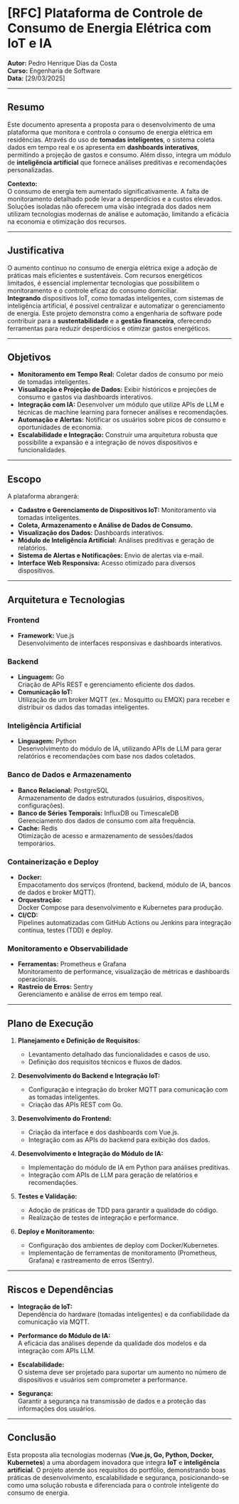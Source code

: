 # [RFC] Plataforma de Controle de Consumo de Energia Elétrica com IoT e IA

**Autor:** Pedro Henrique Dias da Costa  
**Curso:** Engenharia de Software  
**Data:** [29/03/2025]

---

## Resumo

Este documento apresenta a proposta para o desenvolvimento de uma plataforma que monitora e controla o consumo de energia elétrica em residências. Através do uso de **tomadas inteligentes**, o sistema coleta dados em tempo real e os apresenta em **dashboards interativos**, permitindo a projeção de gastos e consumo. Além disso, integra um módulo de **inteligência artificial** que fornece análises preditivas e recomendações personalizadas.

**Contexto:**  
O consumo de energia tem aumentado significativamente. A falta de monitoramento detalhado pode levar a desperdícios e a custos elevados. Soluções isoladas não oferecem uma visão integrada dos dados nem utilizam tecnologias modernas de análise e automação, limitando a eficácia na economia e otimização dos recursos.

---

## Justificativa

O aumento contínuo no consumo de energia elétrica exige a adoção de práticas mais eficientes e sustentáveis. Com recursos energéticos limitados, é essencial implementar tecnologias que possibilitem o monitoramento e o controle eficaz do consumo domiciliar.  
**Integrando** dispositivos IoT, como tomadas inteligentes, com sistemas de inteligência artificial, é possível centralizar e automatizar o gerenciamento de energia. Este projeto demonstra como a engenharia de software pode contribuir para a **sustentabilidade** e a **gestão financeira**, oferecendo ferramentas para reduzir desperdícios e otimizar gastos energéticos.

---

## Objetivos

- **Monitoramento em Tempo Real:** Coletar dados de consumo por meio de tomadas inteligentes.
- **Visualização e Projeção de Dados:** Exibir históricos e projeções de consumo e gastos via dashboards interativos.
- **Integração com IA:** Desenvolver um módulo que utilize APIs de LLM e técnicas de machine learning para fornecer análises e recomendações.
- **Automação e Alertas:** Notificar os usuários sobre picos de consumo e oportunidades de economia.
- **Escalabilidade e Integração:** Construir uma arquitetura robusta que possibilite a expansão e a integração de novos dispositivos e funcionalidades.

---

## Escopo

A plataforma abrangerá:

- **Cadastro e Gerenciamento de Dispositivos IoT:** Monitoramento via tomadas inteligentes.
- **Coleta, Armazenamento e Análise de Dados de Consumo.**
- **Visualização dos Dados:** Dashboards interativos.
- **Módulo de Inteligência Artificial:** Análises preditivas e geração de relatórios.
- **Sistema de Alertas e Notificações:** Envio de alertas via e-mail.
- **Interface Web Responsiva:** Acesso otimizado para diversos dispositivos.

---

## Arquitetura e Tecnologias

### Frontend

- **Framework:** Vue.js  
  Desenvolvimento de interfaces responsivas e dashboards interativos.

### Backend

- **Linguagem:** Go  
  Criação de APIs REST e gerenciamento eficiente dos dados.
- **Comunicação IoT:**  
  Utilização de um broker MQTT (ex.: Mosquitto ou EMQX) para receber e distribuir os dados das tomadas inteligentes.

### Inteligência Artificial

- **Linguagem:** Python  
  Desenvolvimento do módulo de IA, utilizando APIs de LLM para gerar relatórios e recomendações com base nos dados coletados.

### Banco de Dados e Armazenamento

- **Banco Relacional:** PostgreSQL  
  Armazenamento de dados estruturados (usuários, dispositivos, configurações).
- **Banco de Séries Temporais:** InfluxDB ou TimescaleDB  
  Gerenciamento dos dados de consumo com alta frequência.
- **Cache:** Redis  
  Otimização de acesso e armazenamento de sessões/dados temporários.

### Containerização e Deploy

- **Docker:**  
  Empacotamento dos serviços (frontend, backend, módulo de IA, bancos de dados e broker MQTT).
- **Orquestração:**  
  Docker Compose para desenvolvimento e Kubernetes para produção.
- **CI/CD:**  
  Pipelines automatizadas com GitHub Actions ou Jenkins para integração contínua, testes (TDD) e deploy.

### Monitoramento e Observabilidade

- **Ferramentas:** Prometheus e Grafana  
  Monitoramento de performance, visualização de métricas e dashboards operacionais.
- **Rastreio de Erros:** Sentry  
  Gerenciamento e análise de erros em tempo real.

---

## Plano de Execução

1. **Planejamento e Definição de Requisitos:**  
   - Levantamento detalhado das funcionalidades e casos de uso.  
   - Definição dos requisitos técnicos e fluxos de dados.

2. **Desenvolvimento do Backend e Integração IoT:**  
   - Configuração e integração do broker MQTT para comunicação com as tomadas inteligentes.  
   - Criação das APIs REST com Go.

3. **Desenvolvimento do Frontend:**  
   - Criação da interface e dos dashboards com Vue.js.  
   - Integração com as APIs do backend para exibição dos dados.

4. **Desenvolvimento e Integração do Módulo de IA:**  
   - Implementação do módulo de IA em Python para análises preditivas.  
   - Integração com APIs de LLM para geração de relatórios e recomendações.

5. **Testes e Validação:**  
   - Adoção de práticas de TDD para garantir a qualidade do código.  
   - Realização de testes de integração e performance.

6. **Deploy e Monitoramento:**  
   - Configuração dos ambientes de deploy com Docker/Kubernetes.  
   - Implementação de ferramentas de monitoramento (Prometheus, Grafana) e rastreamento de erros (Sentry).

---

## Riscos e Dependências

- **Integração de IoT:**  
  Dependência do hardware (tomadas inteligentes) e da confiabilidade da comunicação via MQTT.

- **Performance do Módulo de IA:**  
  A eficácia das análises depende da qualidade dos modelos e da integração com APIs LLM.

- **Escalabilidade:**  
  O sistema deve ser projetado para suportar um aumento no número de dispositivos e usuários sem comprometer a performance.

- **Segurança:**  
  Garantir a segurança na transmissão de dados e a proteção das informações dos usuários.

---

## Conclusão

Esta proposta alia tecnologias modernas (**Vue.js, Go, Python, Docker, Kubernetes**) a uma abordagem inovadora que integra **IoT** e **inteligência artificial**. O projeto atende aos requisitos do portfólio, demonstrando boas práticas de desenvolvimento, escalabilidade e segurança, posicionando-se como uma solução robusta e diferenciada para o controle inteligente do consumo de energia.
